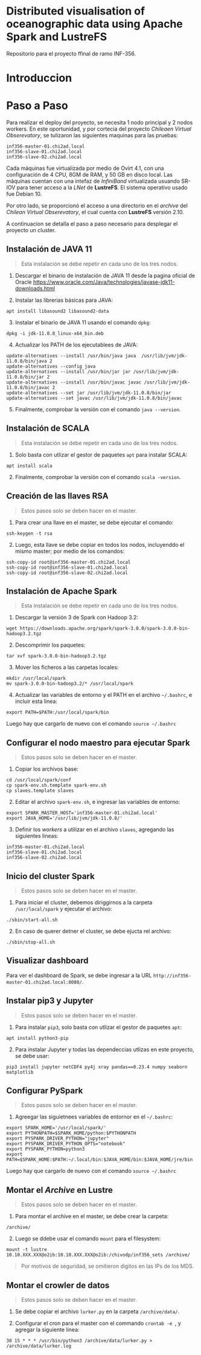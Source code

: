 # Distributed visualisation of oceanographic data using Apache Spark and LustreFS
Repositorio para el proyecto ffinal de ramo INF-356.

# Introduccion

# Paso a Paso
Para realizar el deploy del proyecto, se necesita 1 nodo principal y 2 nodos workers. En este oportunidad, y por cortecia del proyecto _Chileaen Virtual Obserevatory_, se tulizaron las siguientes maquinas para las pruebas:
```
inf356-master-01.chi2ad.local
inf356-slave-01.chi2ad.local
inf356-slave-02.chi2ad.local
```
Cada máquinas fue virtualizada por medio de Ovirt 4.1, con una configuración de 4 CPU, 8GM de RAM, y 50 GB en disco local. Las máquinas cuentan con una intefaz de _InfiniBand_ virtualizada usuando SR-IOV para tener acceso a la _LNet_ de __LustreFS__. El sistema operativo usado fue Debian 10.

Por otro lado, se proporcionó el acceso a una directorio en el _archive_ del _Chilean Virtual Obserevatory_, el cual cuenta con __LustreFS__ versión 2.10.

A continuacion se detalla el paso a paso necesario para desplegar el proyecto un cluster.

## Instalación de JAVA 11
> Esta instalación se debe repetir en cada uno de los tres nodos.

1. Descargar el binario de instalación de JAVA 11 desde la pagina oficial de Oracle https://www.oracle.com/Java/technologies/javase-jdk11-downloads.html

2. Instalar las librerias básicas para JAVA:
```
apt install libasound2 libasound2-data
```

3. Instalar el binario de JAVA 11 usando el comando `dpkg`:
```
dpkg -i jdk-11.0.8_linux-x64_bin.deb
```

4. Actualizar los PATH de los ejecutablees de JAVA:
```
update-alternatives --install /usr/bin/java java  /usr/lib/jvm/jdk-11.0.8/bin/java 2
update-alternatives --config java
update-alternatives --install /usr/bin/jar jar /usr/lib/jvm/jdk-11.0.8/bin/jar 2
update-alternatives --install /usr/bin/javac javac /usr/lib/jvm/jdk-11.0.8/bin/javac 2
update-alternatives --set jar /usr/lib/jvm/jdk-11.0.8/bin/jar
update-alternatives --set javac /usr/lib/jvm/jdk-11.0.8/bin/javac
```

5. Finalmente, comprobar la versión con el comando `java --version`.

## Instalación de SCALA
> Esta instalación se debe repetir en cada uno de los tres nodos.

1. Solo basta con utlizar el gestor de paquetes `apt` para instalar SCALA:
```
apt install scala
```
2. Finalmente, comprobar la versión con el comando `scala -version`.

##  Creación de las llaves RSA
> Estos pasos solo se deben hacer en el master.
1. Para crear una llave en el master, se debe ejecutar el comando:
```
ssh-keygen -t rsa
```

2. Luego, esta llave se debe copiar en todos los nodos, incluyenddo el mismo master; por medio de los comandos:
```
ssh-copy-id root@inf356-master-01.chi2ad.local
ssh-copy-id root@inf356-slave-01.chi2ad.local
ssh-copy-id root@inf356-slave-02.chi2ad.local
```

## Instalación de Apache Spark
> Esta instalación se debe repetir en cada uno de los tres nodos.

1. Descargar la versión 3 de Spark con Hadoop 3.2:
```
wget https://downloads.apache.org/spark/spark-3.0.0/spark-3.0.0-bin-hadoop3.2.tgz
```

2. Descomprimir los paquetes:
```
tar xvf spark-3.0.0-bin-hadoop3.2.tgz
```
3. Mover los ficheros a las carpetas locales:
```
mkdir /usr/local/spark
mv spark-3.0.0-bin-hadoop3.2/* /usr/local/spark
```

4. Actualizar las variables de entorno y el PATH en el archivo `~/.bashrc`, e incluir esta linea:
```
export PATH=$PATH:/usr/local/spark/bin
```
Luego hay que cargarlo de nuevo con el comando `source ~/.bashrc`

## Configurar el nodo maestro para ejecutar Spark
> Estos pasos solo se deben hacer en el master.

1. Copiar los archivos base:
```
cd /usr/local/spark/conf
cp spark-env.sh.template spark-env.sh
cp slaves.template slaves
```

2. Editar el archivo `spark-env.sh`, e ingresar las variables de entorno:
```
export SPARK_MASTER_HOST='inf356-master-01.chi2ad.local'
export JAVA_HOME='/usr/lib/jvm/jdk-11.0.8/'
```
3. Definir los _workers_ a utilizar en el archivo `slaves`, agregando las siguientes lineas:
```
inf356-master-01.chi2ad.local
inf356-slave-01.chi2ad.local
inf356-slave-02.chi2ad.local
```
## Inicio del cluster Spark
> Estos pasos solo se deben hacer en el master.

1. Para iniciar el cluster, debemos diriggirnos a la carpeta `/usr/local/spark` y ejecutar el archivo:
```
./sbin/start-all.sh
```
2. En caso de querer detner el cluster, se debe ejucta rel archivo:
```
./sbin/stop-all.sh
```

## Visualizar dashboard
Para ver el dashboard de Spark, se debe ingresar a la URL `http://inf356-master-01.chi2ad.local:8080/`.

## Instalar pip3 y Jupyter
> Estos pasos solo se deben hacer en el master.
1. Para instalar `pip3`, solo basta con utlizar el gestor de paquetes `apt`:
```
apt install python3-pip
```

2. Para instalar Jupyter y todas las dependeccias utlizas en este proyecto, se debe usar:
```
pip3 install jupyter netCDF4 py4j xray pandas==0.23.4 numpy seaborn matplotlib
```

## Configurar PySpark
> Estos pasos solo se deben hacer en el master.
1. Agreegar las siguietnees variables de entornor en el `~/.bashrc`:
```
export SPARK_HOME='/usr/local/spark/'
export PYTHONPATH=$SPARK_HOME/python:$PYTHONPATH
export PYSPARK_DRIVER_PYTHON="jupyter"
export PYSPARK_DRIVER_PYTHON_OPTS="notebook"
export PYSPARK_PYTHON=python3
export PATH=$SPARK_HOME:$PATH:~/.local/bin:$JAVA_HOME/bin:$JAVA_HOME/jre/bin
```
Luego hay que cargarlo de nuevo con el comando `source ~/.bashrc`

## Montar el _Archive_ en Lustre
> Estos pasos solo se deben hacer en el master.
1. Para montar el archive en el master, se debe crear la carpeta:
```
/archive/
```
2. Luego se ddebe usar el comando `mount` para el filesystem:
```
mount -t lustre 10.10.XXX.XXX@o2ib:10.10.XXX.XXX@o2ib:/chivodp/inf356_sets /archive/
```
> Por motivos de seguridad, se omitieron digitos en las IPs de los MDS.

## Montar el crowler de datos
> Estos pasos solo se deben hacer en el master.
1. Se debe copiar el archivo `lurker.py` en la carpeta `/archive/data/`.

2. Configurar el cron para el master con el commando `crontab -e `, y agregar la siguiente linea:
```
30 15 * * * /usr/bin/python3 /archive/data/lurker.py > /archive/data/lurker.log
```
